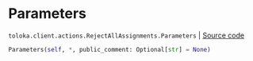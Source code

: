 # Parameters
`toloka.client.actions.RejectAllAssignments.Parameters` | [Source code](https://github.com/Toloka/toloka-kit/blob/v0.1.24/src/client/actions.py#L204)

```python
Parameters(self, *, public_comment: Optional[str] = None)
```

